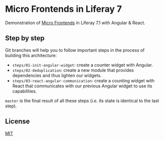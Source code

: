 # Micro Frontends in Liferay 7
Demonstration of [Micro Frontends](https://micro-frontends.org/) in Liferay 7.1 with Angular & React.

## Step by step

Git branches will help you to follow important steps in the process of building this architecture:

- `steps/01-init-angular-widget`: create a counter widget with Angular.
- `steps/02-deduplication`: create a new module that provides dependencies and thus lighten our widgets. 
- `steps/03-react-angular-communication`:  create a counting widget with React that communicates with our previous Angular widget to use its capabilities. 

`master` is the final result of all these steps (_i.e._ its state is identical to the last step).

## License
[MIT](LICENSE)
